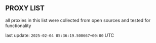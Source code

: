 ## PROXY LIST

all proxies in this list were collected from open sources and tested for functionality

last update: `2025-02-04 05:36:19.500667+00:00` UTC